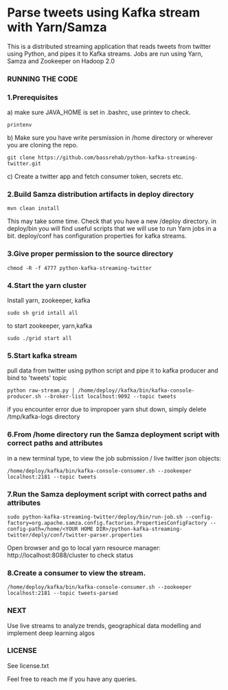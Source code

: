 # Parse tweets using Kafka stream with Yarn/Samza

This is a distributed streaming application that reads tweets from twitter using Python, and pipes it to Kafka streams. Jobs are run using Yarn, Samza and Zookeeper on Hadoop 2.0




### RUNNING THE CODE

### 1.Prerequisites
 a) make sure JAVA_HOME is set in .bashrc, use printev to check.
```
printenv
```

b) Make sure you have write persmission in /home directory or wherever you are cloning the repo.
```
git clone https://github.com/bassrehab/python-kafka-streaming-twitter.git
```

c) Create a twitter app and fetch consumer token, secrets etc.


### 2.Build Samza distribution artifacts in deploy directory
```
mvn clean install
```
This may take some time. Check that you have a new /deploy directory. in deploy/bin you will find useful scripts that we will use to run Yarn jobs in a bit. deploy/conf has configuration properties for kafka streams.

### 3.Give proper permission to the source directory
```
chmod -R -f 4777 python-kafka-streaming-twitter
```

### 4.Start the yarn cluster
Install yarn, zookeeper, kafka
```
sudo sh grid intall all
```

to start zookeeper, yarn,kafka
```
sudo ./grid start all
```

### 5.Start kafka stream

pull data from twitter using python script and pipe it to kafka producer and bind to 'tweets' topic

```
python raw-stream.py | /home/deploy//kafka/bin/kafka-console-producer.sh --broker-list localhost:9092 --topic tweets 
```
if  you encounter error due to impropoer yarn shut down, simply delete /tmp/kafka-logs directory

### 6.From /home directory run the Samza deployment script with correct paths and attributes

in a new terminal type, to view the job submission / live twitter json objects:
```
/home/deploy/kafka/bin/kafka-console-consumer.sh --zookeeper localhost:2181 --topic tweets
```

### 7.Run the Samza deployment script with correct paths and attributes

```
sudo python-kafka-streaming-twitter/deploy/bin/run-job.sh --config-factory=org.apache.samza.config.factories.PropertiesConfigFactory --config-path=/home/<YOUR HOME DIR>/python-kafka-streaming-twitter/deply/conf/twitter-parser.properties
```

Open browser and go to local yarn resource manager: http://localhost:8088/cluster to check status

### 8.Create a consumer to view the stream.
```
/home/deploy/kafka/bin/kafka-console-consumer.sh --zookeeper localhost:2181 --topic tweets-parsed
```

### NEXT
Use live streams to analyze trends, geographical data modelling and implement deep learning algos


### LICENSE
See license.txt

Feel free to reach me if you have any queries.





